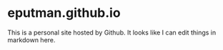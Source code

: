 # eputman.github.io
This is a personal site hosted by Github. It looks like I can edit things in markdown here.
